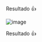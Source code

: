 Resultado 👍




![image](https://github.com/adooniscosta/login/assets/141268586/96e7052d-ebb4-4221-b730-863d124d8a1e)

 
Resultado 👍
